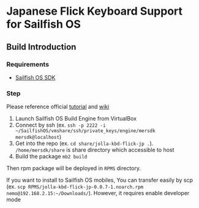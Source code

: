 # Japanese Flick Keyboard Support for Sailfish OS

## Build Introduction

### Requirements

* [Sailfish OS SDK](https://sailfishos.org/wiki/Application_SDK)

### Step

Please reference official [tutorial](https://sailfishos.org/develop/tutorials/building-sailfish-os-packages-manually/) and [wiki](https://sailfishos.org/wiki/Building_packages)

1. Launch Sailfish OS Build Engine from VirtualBox
2. Connect by ssh (ex. `ssh -p 2222 -i ~/SailfishOS/vmshare/ssh/private_keys/engine/mersdk mersdk@localhost`)
3. Get into the repo (ex. `cd share/jolla-kbd-flick-jp .`). `/home/mersdk/share` is share directory which accessible to host
4. Build the package `mb2 build`

Then rpm package will be deployed in `RPMS` directory. 

If you want to install to Sailfish OS mobiles, You can transfer easily by scp (ex. `scp RPMS/jolla-kbd-flick-jp-0.0.7-1.noarch.rpm nemo@192.168.2.15:~/Downloads/`). However, it requires enable developer mode
